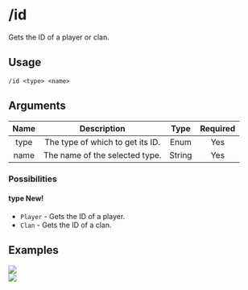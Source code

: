 # /id

Gets the ID of a player or clan.

## Usage

```
/id <type> <name>
```

## Arguments

| Name | Description                      | Type   | Required |
| :--: | :------------------------------: | :----: | :------: |
| type | The type of which to get its ID. | Enum   | Yes      |
| name | The name of the selected type.   | String | Yes      |

### Possibilities

<!-- tabs:start -->

#### **type <span class="tab-badge">New!</span>**

- `Player` - Gets the ID of a player.
- `Clan` - Gets the ID of a clan.

<!-- tabs:end -->

## Examples

<img src="https://user-images.githubusercontent.com/111157596/258177993-69b27ae6-25ab-44fa-b95b-500e9f62abc0.png" class="rounded-corners">\
<img src="https://user-images.githubusercontent.com/111157596/258178024-2fede23f-9a4d-481e-a3c5-87fb35b03be8.png" class="rounded-corners">